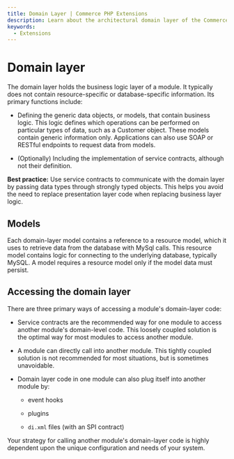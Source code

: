 ```yaml
---
title: Domain Layer | Commerce PHP Extensions
description: Learn about the architectural domain layer of the Commerce framework.
keywords:
  - Extensions
---
```


# Domain layer

The domain layer holds the business logic layer of a module. It typically does not contain resource-specific or database-specific information. Its primary functions include:

*  Defining the generic data objects, or models, that contain business logic. This logic defines which operations can be performed on particular types of data, such as a Customer object. These models contain generic information only. Applications can also use SOAP or RESTful endpoints to request data from models.

*  (Optionally) Including the implementation of service contracts, although not their definition.

<InlineAlert variant="success" slots="text"/>

**Best practice:** Use service contracts to communicate with the domain layer by passing data types through strongly typed objects. This helps you avoid the need to replace presentation layer code when replacing business layer logic.

## Models

Each domain-layer model contains a reference to a resource model, which it uses to retrieve data from the database with MySql calls. This resource model contains logic for connecting to the underlying database, typically MySQL. A model requires a resource model only if the model data must persist.

## Accessing the domain layer

There are three primary ways of accessing a module's domain-layer code:

*  Service contracts are the recommended way for one module to access another module's domain-level code. This loosely coupled solution is the optimal way for most modules to access another module.

*  A module can directly call into another module. This tightly coupled solution is not recommended for most situations, but is sometimes unavoidable.

*  Domain layer code in one module can also plug itself into another module by:

   *  event hooks

   *  plugins

   *  `di.xml` files (with an SPI contract)

Your strategy for calling another module's domain-layer code is highly dependent upon the unique configuration and needs of your system.
